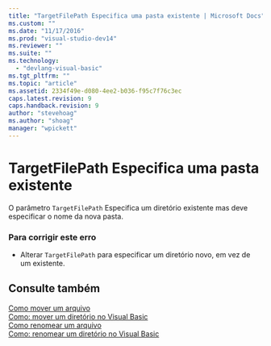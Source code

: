 ```yaml
---
title: "TargetFilePath Especifica uma pasta existente | Microsoft Docs"
ms.custom: ""
ms.date: "11/17/2016"
ms.prod: "visual-studio-dev14"
ms.reviewer: ""
ms.suite: ""
ms.technology: 
  - "devlang-visual-basic"
ms.tgt_pltfrm: ""
ms.topic: "article"
ms.assetid: 2334f49e-d080-4ee2-b036-f95c7f76c3ec
caps.latest.revision: 9
caps.handback.revision: 9
author: "stevehoag"
ms.author: "shoag"
manager: "wpickett"
---
```

# TargetFilePath Especifica uma pasta existente
O parâmetro `TargetFilePath` Especifica um diretório existente mas deve especificar o nome da nova pasta.  
  
### Para corrigir este erro  
  
-   Alterar `TargetFilePath` para especificar um diretório novo, em vez de um existente.  
  
## Consulte também  
 [Como mover um arquivo](../../visual-basic/developing-apps/programming/drives-directories-files/how-to-move-a-file.md)   
 [Como: mover um diretório no Visual Basic](http://msdn.microsoft.com/pt-br/0f26d1ef-c0a0-4445-8eb0-9b7d0490411c)   
 [Como renomear um arquivo](../Topic/How%20to:%20Rename%20a%20File%20in%20Visual%20Basic.md)   
 [Como: renomear um diretório no Visual Basic](http://msdn.microsoft.com/pt-br/780c7afc-a03c-4b01-865a-510fe331b1cc)